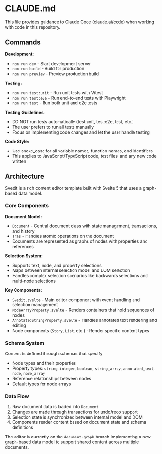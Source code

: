 # CLAUDE.md

This file provides guidance to Claude Code (claude.ai/code) when working with code in this repository.

## Commands

**Development:**
- `npm run dev` - Start development server
- `npm run build` - Build for production
- `npm run preview` - Preview production build

**Testing:**
- `npm run test:unit` - Run unit tests with Vitest
- `npm run test:e2e` - Run end-to-end tests with Playwright
- `npm run test` - Run both unit and e2e tests

**Testing Guidelines:**
- DO NOT run tests automatically (test:unit, test:e2e, test, etc.)
- The user prefers to run all tests manually
- Focus on implementing code changes and let the user handle testing

**Code Style:**
- Use snake_case for all variable names, function names, and identifiers
- This applies to JavaScript/TypeScript code, test files, and any new code written

## Architecture

Svedit is a rich content editor template built with Svelte 5 that uses a graph-based data model.

### Core Components

**Document Model:**
- `Document` - Central document class with state management, transactions, and history
- `Tras` - Handles atomic operations on the document
- Documents are represented as graphs of nodes with properties and references

**Selection System:**
- Supports text, node, and property selections
- Maps between internal selection model and DOM selection
- Handles complex selection scenarios like backwards selections and multi-node selections

**Key Components:**
- `Svedit.svelte` - Main editor component with event handling and selection management
- `NodeArrayProperty.svelte` - Renders containers that hold sequences of nodes
- `AnnotatedStringProperty.svelte` - Handles annotated text rendering and editing
- Node components (`Story`, `List`, etc.) - Render specific content types

### Schema System

Content is defined through schemas that specify:
- Node types and their properties
- Property types: `string`, `integer`, `boolean`, `string_array`, `annotated_text`, `node`, `node_array`
- Reference relationships between nodes
- Default types for node arrays

### Data Flow

1. Raw document data is loaded into `Document`
2. Changes are made through transactions for undo/redo support
3. Selection state is synchronized between internal model and DOM
4. Components render content based on document state and schema definitions

The editor is currently on the `document-graph` branch implementing a new graph-based data model to support shared content across multiple documents.

